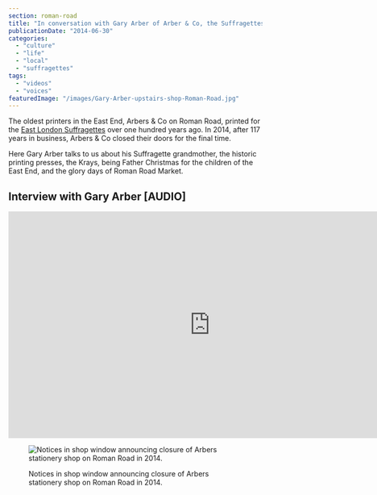```yaml
---
section: roman-road
title: "In conversation with Gary Arber of Arber & Co, the Suffragettes' Printers"
publicationDate: "2014-06-30"
categories: 
  - "culture"
  - "life"
  - "local"
  - "suffragettes"
tags: 
  - "videos"
  - "voices"
featuredImage: "/images/Gary-Arber-upstairs-shop-Roman-Road.jpg"
---
```


The oldest printers in the East End, Arbers & Co on Roman Road, printed for the [East London Suffragettes](https://romanroadlondon.com/east-london-federation-suffragettes-established/) over one hundred years ago. In 2014, after 117 years in business, Arbers & Co closed their doors for the final time. 

Here Gary Arber talks to us about his Suffragette grandmother, the historic printing presses, the Krays, being Father Christmas for the children of the East End, and the glory days of Roman Road Market.

## Interview with Gary Arber \[AUDIO\]

<iframe src="https://www.youtube.com/embed/mWbVcq3oAbs" title="YouTube video player" allow="accelerometer; autoplay; clipboard-write; encrypted-media; gyroscope; picture-in-picture" allowfullscreen width="800" height="450" frameborder="0"></iframe>

<figure>

![Notices in shop window announcing closure of Arbers stationery shop on Roman Road in 2014.](/images/Arbers-Roman-Road-notice-closure-1024x683.jpg)

<figcaption>

Notices in shop window announcing closure of Arbers stationery shop on Roman Road in 2014.

</figcaption>

</figure>
